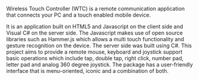 Wireless Touch Controller (WTC) is a remote communication application that connects your PC and a touch enabled mobile device.

It is an application built on HTML5 and Javascript on the client side and Visual C# on the server side. The Javascript makes use of open source libraries such as Hammer.js which allows a multi touch functionality and gesture recognition on the device. The server side was built using C#.
This project aims to provide a remote mouse, keyboard and joystick support basic operations which include tap, double tap, right click, number pad, letter pad and analog 360 degree joystick. The package has a user-friendly interface that is menu-oriented, iconic and a combination of both.
